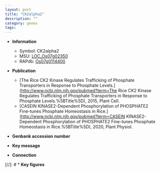 ```yaml
---
layout: post
title: "CK2alpha2"
description: ""
category: genes
tags: 
---
```


* **Information**  
    + Symbol: CK2alpha2  
    + MSU: [LOC_Os07g02350](http://rice.uga.edu/cgi-bin/ORF_infopage.cgi?orf=LOC_Os07g02350)  
    + RAPdb: [Os07g0114400](https://rapdb.dna.affrc.go.jp/locus/?name=Os07g0114400)  

* **Publication**  
    + [The Rice CK2 Kinase Regulates Trafficking of Phosphate Transporters in Response to Phosphate Levels.](http://www.ncbi.nlm.nih.gov/pubmed?term=The Rice CK2 Kinase Regulates Trafficking of Phosphate Transporters in Response to Phosphate Levels.%5BTitle%5D), 2015, Plant Cell.
    + [CASEIN KINASE2-Dependent Phosphorylation of PHOSPHATE2 Fine-tunes Phosphate Homeostasis in Rice.](http://www.ncbi.nlm.nih.gov/pubmed?term=CASEIN KINASE2-Dependent Phosphorylation of PHOSPHATE2 Fine-tunes Phosphate Homeostasis in Rice.%5BTitle%5D), 2020, Plant Physiol.

* **Genbank accession number**  

* **Key message**  

* **Connection**  

[//]: # * **Key figures**  


